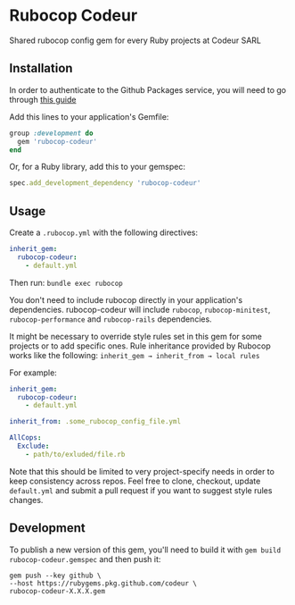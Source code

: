 # Rubocop Codeur
Shared rubocop config gem for every Ruby projects at Codeur SARL

## Installation
In order to authenticate to the Github Packages service, you will need to go through [this guide](https://docs.github.com/en/packages/guides/configuring-rubygems-for-use-with-github-packages)

Add this lines to your application's Gemfile:
```ruby
group :development do
  gem 'rubocop-codeur'
end
```

Or, for a Ruby library, add this to your gemspec:
```ruby
spec.add_development_dependency 'rubocop-codeur'
```
## Usage
Create a `.rubocop.yml` with the following directives:
```yml
inherit_gem:
  rubocop-codeur:
    - default.yml
```

Then run:
`bundle exec rubocop`

You don't  need to include rubocop directly in your application's dependencies. rubocop-codeur will include `rubocop`, `rubocop-minitest`, `rubocop-performance` and `rubocop-rails` dependencies.

It might be necessary to override style rules set in this gem for some projects or to add specific ones. Rule inheritance provided by Rubocop works like the following:
`inherit_gem → inherit_from → local rules`

For example:
```yml
inherit_gem:
  rubocop-codeur:
    - default.yml

inherit_from: .some_rubocop_config_file.yml

AllCops:
  Exclude:
    - path/to/exluded/file.rb
```

Note that this should be limited to very project-specify needs in order to keep consistency across repos. Feel free to clone, checkout, update `default.yml` and submit a pull request if you want to suggest style rules changes.

## Development
To publish a new version of this gem, you'll need to build it with `gem build rubocop-codeur.gemspec` and then push it:
```
gem push --key github \
--host https://rubygems.pkg.github.com/codeur \
rubocop-codeur-X.X.X.gem
```

